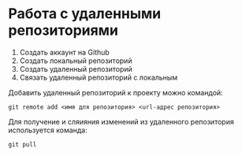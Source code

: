 # Работа с удаленными репозиториями

1. Создать аккаунт на Github
2. Создать локальный репозиторий
3. Создать удаленный репозиторий
4. Связать удаленный репозиторий с локальным

Добавить удаленный репозиторий к проекту можно командой:
```
git remote add <имя для репозитория> <url-адрес репозитория>
```

Для получение и сляияния изменений из удаленного репозитория используется команда:
```
git pull
```
